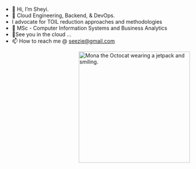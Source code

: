 - 👋 Hi, I’m Sheyi.
- 👀 Cloud Engineering, Backend,  & DevOps.
-  I advocate for TOIL reduction approaches and methodologies 
- 🌱 MSc - Computer Information Systems and Business Analytics 
- 💞️See you in the cloud ...
- 📫 How to reach me @ seezie@gmail.com

<!---
sheyijojo/sheyijojo is a ✨ special ✨ repository because its `README.md` (this file) appears on your GitHub profile.
You can click the Preview link to take a look at your changes.
--->
<img src=https://octodex.github.com/images/jetpacktocat.png alt="Mona the Octocat wearing a jetpack and smiling." width=300 align=right>
